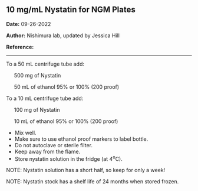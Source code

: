 ﻿## **10 mg/mL Nystatin for NGM Plates**

**Date:** 09-26-2022

**Author:** Nishimura lab, updated by Jessica Hill

**Reference:**

--- 

To a 50 mL centrifuge tube add:

`	`500 mg of Nystatin

`	`50 mL of ethanol 95% or 100% (200 proof)

To a 10 mL centrifuge tube add:

`	`100 mg of Nystatin

`	`10 mL of ethanol 95% or 100% (200 proof)


- Mix well.
- Make sure to use ethanol proof markers to label bottle.
- Do not autoclave or sterile filter.
- Keep away from the flame.
- Store nystatin solution in the fridge (at 4<sup>o</sup>C). 

NOTE: Nystatin solution has a short half, so keep for only a week!

NOTE: Nystatin stock has a shelf life of 24 months when stored frozen.  
